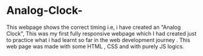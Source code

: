 # Analog-Clock-
This  webpage shows the correct timing i.e, i have created an "Analog Clock", This was my first fully responsive webpage which I had created just to practice what i had learnt so far in the web development journey . This web page was made with some HTML , CSS  and with purely JS logics.
